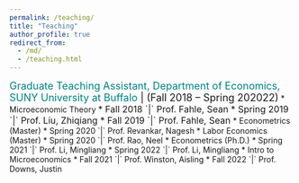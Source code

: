 ```yaml
---
permalink: /teaching/
title: "Teaching"
author_profile: true
redirect_from: 
  - /md/
  - /teaching.html
---
```


<style>
.custom-bullet {
    list-style-type: none;
    padding-left: 0;
}

.custom-bullet li::before {
    content: "\25A0"; /* Unicode character for a small square */
    margin-right: 0.5em;
}
</style>

<ul class="custom-bullet">
<span style="font-size: 18px;"> <span style="color:teal">Graduate Teaching Assistant, Department of Economics, SUNY University at Buffalo</span> | (Fall 2018 – Spring 202022)</span>
* Microeconomic Theory
<font size="3">
  * Fall   2018 `|` Prof. Fahle, Sean
  * Spring 2019 `|` Prof. Liu, Zhiqiang
  * Fall   2019 `|` Prof. Fahle, Sean
</font>
* Econometrics (Master)
  * Spring 2020 `|` Prof. Revankar, Nagesh
* Labor Economics (Master)
  * Spring 2020 `|` Prof. Rao, Neel 
* Econometrics (Ph.D.)
  * Spring 2021 `|` Prof. Li, Mingliang
  * Spring 2022 `|` Prof. Li, Mingliang
* Intro to Microeconomics
  * Fall   2021 `|` Prof. Winston, Aisling
  * Fall   2022 `|` Prof. Downs, Justin
</ul>
